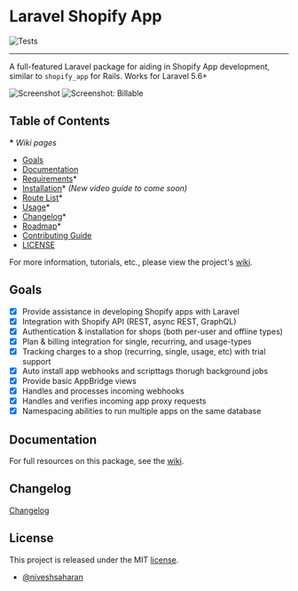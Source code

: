 # Laravel Shopify App

![Tests](https://github.com/niveshsaharan/laravel-shopify/workflows/Package%20Test/badge.svg?branch=centire)

----

A full-featured Laravel package for aiding in Shopify App development, similar to `shopify_app` for Rails. Works for Laravel 5.6+

![Screenshot](https://github.com/niveshsaharan/laravel-shopify/raw/centire/screenshot.png)
![Screenshot: Billable](https://github.com/niveshsaharan/laravel-shopify/raw/centire/screenshot-billable.png)

## Table of Contents

__*__ *Wiki pages*

- [Goals](#goals)
- [Documentation](#documentation)
- [Requirements](https://github.com/osiset/laravel-shopify/wiki/Requirements)*
- [Installation](https://github.com/osiset/laravel-shopify/wiki/Installation)*  *(New video guide to come soon)*
- [Route List](https://github.com/osiset/laravel-shopify/wiki/Route-List)*
- [Usage](https://github.com/osiset/laravel-shopify/wiki/Usage)*
- [Changelog](https://github.com/osiset/laravel-shopify/wiki/Changelog)*
- [Roadmap](https://github.com/osiset/laravel-shopify/wiki/Roadmap)*
- [Contributing Guide](https://github.com/osiset/laravel-shopify/blob/master/CONTRIBUTING.md)
- [LICENSE](#license)

For more information, tutorials, etc., please view the project's [wiki](https://github.com/osiset/laravel-shopify/wiki).

## Goals

- [x] Provide assistance in developing Shopify apps with Laravel
- [x] Integration with Shopify API (REST, async REST, GraphQL)
- [x] Authentication & installation for shops (both per-user and offline types)
- [x] Plan & billing integration for single, recurring, and usage-types
- [x] Tracking charges to a shop (recurring, single, usage, etc) with trial support
- [x] Auto install app webhooks and scripttags thorugh background jobs
- [x] Provide basic AppBridge views
- [x] Handles and processes incoming webhooks
- [x] Handles and verifies incoming app proxy requests
- [x] Namespacing abilities to run multiple apps on the same database

## Documentation

For full resources on this package, see the [wiki](https://github.com/osiset/laravel-shopify/wiki).

## Changelog
[Changelog](./CHANGELOG.md)

## License

This project is released under the MIT [license](https://github.com/niveshsaharan/laravel-shopify/blob/centire/LICENSE).

- [@niveshsaharan](https://github.com/niveshsaharan)
